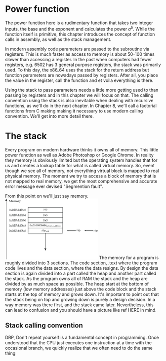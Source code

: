 # Power function
The power function here is a rudimentary function that takes two
integer inputs, the base and the exponent and calculates the power
$a^b$. While the function itself is primitive, this chapter introduces 
the concept of function calls in assembly, as well as the stack management.

In modern assembly code parameters are passed to the subroutine via registers.
This is much faster as access to memory is about 50-100 times slower than 
accessing a register. In the past when computers had fewer registers, e.g.
6502 has 3 general purpose registers, the stack was primarily used.
To this day, the x86_64 uses the stack for the return address but function
parameters are nowadays passed by registers. After all, you place the value
in the register, call the function and et voila everything is there.

Using the stack to pass parameters needs a little more getting used to than
passing by registers and in this chapter we will focus on that. The calling
convention using the stack is also inevitable when dealing with recursive
functions, as we'll do in the next chapter. 
In Chapter 8, we'll call a factorial functions from C making making it
necessary to use modern calling convention. We'll get into more detail
there. 

# The stack
Every program on modern hardware thinks it owns all of memory. This little
power function as well as Adobe Photoshop or Google Chrome. In reality
they memory is obviously limited but the operating system handles that
for us and creates a lookup table for what is called virtual memory.
So, event though we see all of memory, not everything virtual block is mapped
to real physical memory. The moment we try to access a block of memory that is
not mapped to real memory, we get the most comprehensive and accurate error
message ever devised "Segmention fault". 

From this point on we'll just say memory.
<img src="./pictures/x86_64_StackPush53PushRBP.jpg" width="300"/>
The memory for a program is roughly divided into 3 sections. The code section,
.text where the program code lives and the data section, where
the data resigns. By design the data section is again divided into
a part called the heap and another part called the stack. As the program
owns all of RAM the stack and the heap are divided by as much space as possible.
The heap start at the bottom of memory (low memory addresses) just above the
code block and the stack starts at the top of memory and grows down. 
It's important to point out that the stack being on top and growing down is
purely a design decision. In a way memory was there first, and the stack came
later. Nevertheless, this can lead to confusion and you should have a picture
like ref HERE in mind. 

## Stack calling convention


 


DRP, Don't repeat yourself is a fundamental concept in programming.
Once understood that the CPU just executes one instruction at a time
with the occasional branch, we quickly realize that we often need
to do the same thing

